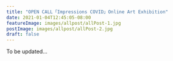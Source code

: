 ```yaml
---
title: "OPEN CALL「Impressions COVID」Online Art Exhibition"
date: 2021-01-04T12:45:05-08:00
featureImage: images/allpost/allPost-1.jpg
postImage: images/allpost/allPost-2.jpg
draft: false
---
```


To be updated...

